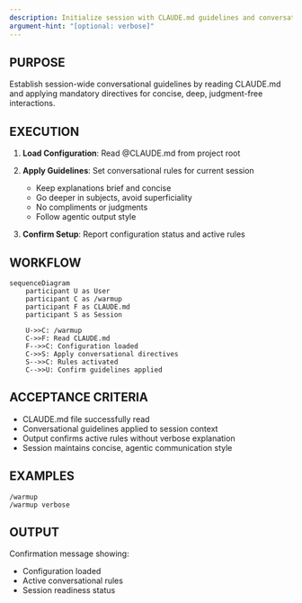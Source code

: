 ```yaml
---
description: Initialize session with CLAUDE.md guidelines and conversational rules
argument-hint: "[optional: verbose]"
---
```


## PURPOSE

Establish session-wide conversational guidelines by reading CLAUDE.md and applying mandatory directives for concise, deep, judgment-free interactions.

## EXECUTION

1. **Load Configuration**: Read @CLAUDE.md from project root

2. **Apply Guidelines**: Set conversational rules for current session
   - Keep explanations brief and concise
   - Go deeper in subjects, avoid superficiality
   - No compliments or judgments
   - Follow agentic output style

3. **Confirm Setup**: Report configuration status and active rules

## WORKFLOW

```mermaid
sequenceDiagram
    participant U as User
    participant C as /warmup
    participant F as CLAUDE.md
    participant S as Session

    U->>C: /warmup
    C->>F: Read CLAUDE.md
    F-->>C: Configuration loaded
    C->>S: Apply conversational directives
    S-->>C: Rules activated
    C-->>U: Confirm guidelines applied
```

## ACCEPTANCE CRITERIA

- CLAUDE.md file successfully read
- Conversational guidelines applied to session context
- Output confirms active rules without verbose explanation
- Session maintains concise, agentic communication style

## EXAMPLES

```
/warmup
/warmup verbose
```

## OUTPUT

Confirmation message showing:
- Configuration loaded
- Active conversational rules
- Session readiness status
